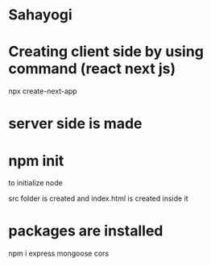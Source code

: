 # Sahayogi

# Creating client side by using command (react next js)
 npx create-next-app


  # server side is made 

  # npm init
  to initialize node


  src folder is created and index.html is created inside it

  # packages are installed
   npm i express mongoose cors